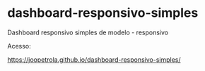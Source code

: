 # dashboard-responsivo-simples

Dashboard responsivo simples de modelo - responsivo

Acesso:

https://joopetrola.github.io/dashboard-responsivo-simples/
